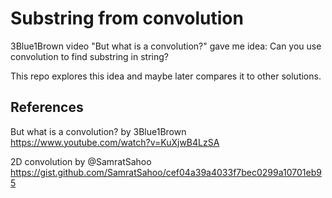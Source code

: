 # Substring from convolution

3Blue1Brown video "But what is a convolution?" gave me idea: Can you use convolution to find substring in string?

This repo explores this idea and maybe later compares it to other solutions.

## References

But what is a convolution? by 3Blue1Brown
https://www.youtube.com/watch?v=KuXjwB4LzSA

2D convolution by @SamratSahoo
https://gist.github.com/SamratSahoo/cef04a39a4033f7bec0299a10701eb95
